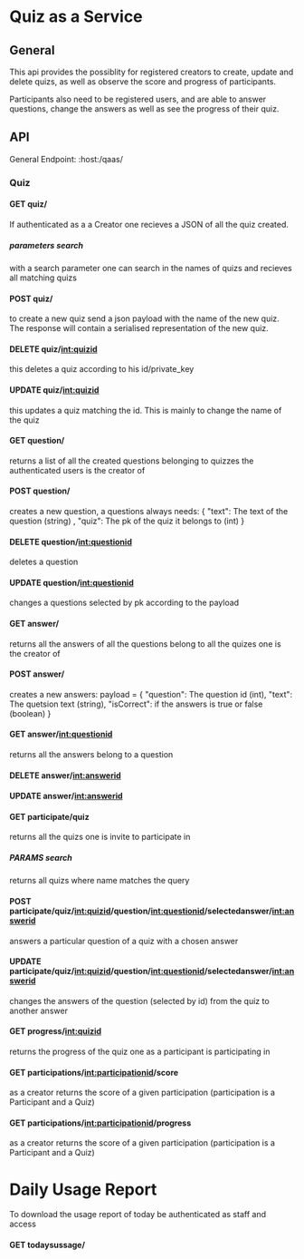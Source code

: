 # Quiz as a Service 

## General

This api provides the possiblity for registered creators 
to create, update and delete quizs, as well as observe the 
score and progress of participants.

Participants also need to be registered users, and are able to answer
questions, change the answers as well as see the progress of their quiz.



## API

General Endpoint: :host:/qaas/

### Quiz

#### GET quiz/

If authenticated as a a Creator one recieves a JSON of all the quiz created.

##### parameters search
with a search parameter one can search in the names of quizs and recieves all matching quizs

#### POST quiz/

to create a new quiz send a json payload with the name of the new quiz. The response
will contain a serialised representation of the new quiz.

#### DELETE quiz/<int:quizid>

this deletes a quiz according to his id/private_key

#### UPDATE quiz/<int:quizid>

this updates a quiz matching the id. This is mainly to change the name of the quiz

#### GET question/

returns a list of all the created questions belonging to quizzes the
authenticated users is the creator of

#### POST question/

creates a new question, a questions always needs:
{ "text": The text of the question (string) ,
  "quiz": The pk of the quiz it belongs to (int) }

#### DELETE question/<int:questionid>
deletes a question

#### UPDATE question/<int:questionid>
changes a questions selected by pk according to the payload


#### GET answer/
returns all the answers of all the questions belong to all the quizes one is the creator of

#### POST answer/

creates a new answers: 
payload = {
    "question": The question id (int),
    "text": The quetsion text (string),
    "isCorrect": if the answers is true or false (boolean)
}
#### GET answer/<int:questionid>

returns all the answers belong to a question

#### DELETE answer/<int:answerid>

#### UPDATE answer/<int:answerid>

#### GET participate/quiz

returns all the quizs one is invite to participate in

##### PARAMS search
returns all quizs where name matches the query


#### POST participate/quiz/<int:quizid>/question/<int:questionid>/selectedanswer/<int:answerid>

answers a particular question of a quiz with a chosen answer

#### UPDATE participate/quiz/<int:quizid>/question/<int:questionid>/selectedanswer/<int:answerid>

changes the answers of the question (selected by id) from the quiz to another answer

#### GET progress/<int:quizid>

returns the progress of the quiz one as a participant is participating in

#### GET participations/<int:participationid>/score

as a creator returns the score of a given participation (participation is a Participant and a Quiz)

#### GET participations/<int:participationid>/progress

as a creator returns the score of a given participation (participation is a Participant and a Quiz)


# Daily Usage Report

To download the usage report of today be authenticated as staff and 
access 
#### GET todaysussage/